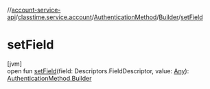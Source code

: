 //[account-service-api](../../../../index.md)/[classtime.service.account](../../index.md)/[AuthenticationMethod](../index.md)/[Builder](index.md)/[setField](set-field.md)

# setField

[jvm]\
open fun [setField](set-field.md)(field: Descriptors.FieldDescriptor, value: [Any](https://kotlinlang.org/api/latest/jvm/stdlib/kotlin/-any/index.html)): [AuthenticationMethod.Builder](index.md)

